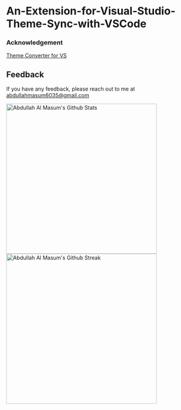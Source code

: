 # An-Extension-for-Visual-Studio-Theme-Sync-with-VSCode

### Acknowledgement
<a href="https://github.com/microsoft/theme-converter-for-vs.git" target="_blank">
Theme Converter for VS
</a>

## Feedback

If you have any feedback, please reach out to me at abdullahmasum6035@gmail.com

<a href="https://github.com/MasumBhai"><img alt="Abdullah Al Masum's Github Stats" src="https://github-readme-stats.vercel.app/api?username=masumBhai&show_icons=true&count_private=true&theme=great-gatsby" width=400></a>
<a href="https://github.com/MasumBhai"><img alt="Abdullah Al Masum's Github Streak" src="https://github-readme-streak-stats.herokuapp.com?user=MasumBhai&theme=vision-friendly-dark&fire=DD2727&sideNums=CD5CDD" width=400></a>